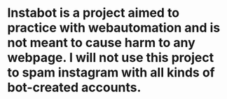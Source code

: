 # Instabot is a project aimed to practice with webautomation and is not meant to cause harm to any webpage. I will not use this project to spam instagram with all kinds of bot-created accounts.
